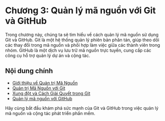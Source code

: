 # Chương 3: Quản lý mã nguồn với Git và GitHub

Trong chương này, chúng ta sẽ tìm hiểu về cách quản lý mã nguồn sử dụng Git và GitHub. Git là một hệ thống quản lý phiên bản phân tán, giúp theo dõi các thay đổi trong mã nguồn và phối hợp làm việc giữa các thành viên trong nhóm. GitHub là một dịch vụ lưu trữ mã nguồn trực tuyến, cung cấp các công cụ hỗ trợ quản lý dự án và cộng tác.

## Nội dung chính

- [Giới thiệu về Quản trị Mã Nguồn](section1.md)
- [Quản trị Mã Nguồn với Git](./section2.md)
- [Xung đột và Cách Giải Quyết trong Git](./section3.md)
- [Quản lý mã nguồn với GitHub](./section4.md)


Hãy cùng bắt đầu khám phá sức mạnh của Git và GitHub trong việc quản lý mã nguồn và cộng tác phát triển phần mềm.
